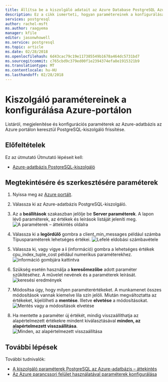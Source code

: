 ```yaml
---
title: Állítsa be a kiszolgáló adatait az Azure Database PostgreSQL Azure-portálon
description: Ez a cikk ismerteti, hogyan paramétereinek a konfigurálása a kiszolgáló Azure-adatbázisban a PostgreSQL az Azure portálon keresztül.
services: postgresql
author: rachel-msft
ms.author: raagyema
manager: kfile
editor: jasonwhowell
ms.service: postgresql
ms.topic: article
ms.date: 02/28/2018
ms.openlocfilehash: 6d43cac79c19e117385549b1678a464dc5731bd7
ms.sourcegitcommit: c765cbd9c379ed00f1e2394374efa8e1915321b9
ms.translationtype: MT
ms.contentlocale: hu-HU
ms.lasthandoff: 02/28/2018
---
```

# <a name="configure-server-parameters-in-azure-portal"></a>Kiszolgáló paramétereinek a konfigurálása Azure-portálon
Listáról, megjelenítése és konfigurációs paraméterek az Azure-adatbázis az Azure portálon keresztül PostgreSQL-kiszolgáló frissítése.

## <a name="prerequisites"></a>Előfeltételek
Ez az útmutató Útmutató lépéseit kell:
- [Azure-adatbázis PostgreSQL-kiszolgáló](quickstart-create-server-database-portal.md)

## <a name="viewing-and-editing-parameters"></a>Megtekintésére és szerkesztésére paraméterek
1. Nyissa meg az [Azure portált](https://portal.azure.com).

2. Válassza ki az Azure-adatbázis PostgreSQL-kiszolgáló.

3. Az a **beállítások** szakaszban jelölje be **Server paraméterek**. A lapon lévő paraméterek, az értékek és leírások listáját jeleníti meg.
![A paraméterek – áttekintés oldalra](./media/howto-configure-server-parameters-in-portal/3-overview-of-parameters.png)

4. Válassza ki a **legördülő** gombra a client_min_messages például számba Típusparaméterek lehetséges értékei.
![Lefelé eldobási számbavétele](./media/howto-configure-server-parameters-in-portal/4-enum-drop-down.png)

5. Válassza ki, vagy vigye a **i** (információ) gombra a lehetséges értékek cpu_index_tuple_cost például numerikus paraméterekhez.
![információ gombjára kattintva](./media/howto-configure-server-parameters-in-portal/4-information-button.png)

6. Szükség esetén használja a **keresőmezőbe** adott paraméter szűkítéséhez. A művelet nevének és a paraméterek leírását.
![keresési eredmények](./media/howto-configure-server-parameters-in-portal/5-search.png)

7. Módosítsa úgy, hogy milyen paraméterértékeket. A munkamenet összes módosítások vannak kiemelve lila szín jelöli. Miután megváltoztatta az értékeket, kijelölheti a **mentése**. Illetve **elvetése** a módosításokat.
![Mentés vagy a módosítások elvetése](./media/howto-configure-server-parameters-in-portal/6-save-and-discard-buttons.png)

8. Ha mentette a paraméter új értékét, mindig visszaállíthatja az alapértelmezett értékekre mindent kiválasztásával **minden, az alapértelmezett visszaállítása**.
![Minden, az alapértelmezett visszaállítása](./media/howto-configure-server-parameters-in-portal/7-reset-to-default-button.png)

## <a name="next-steps"></a>További lépések
További tudnivalók:
- [A kiszolgáló paraméterek PostgreSQL az Azure-adatbázis – áttekintés](concepts-servers.md)
- [Az Azure parancssori felület használatával paraméterek konfigurálása](howto-configure-server-parameters-using-cli.md)
